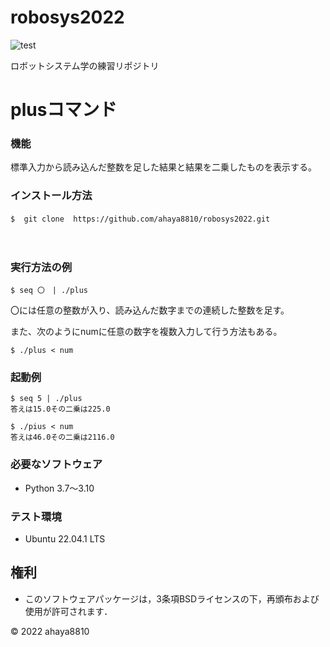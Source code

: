 # robosys2022
 
![test](https://github.com/ahaya8810/robosys2022/actions/workflows/test.yml/badge.svg)

ロボットシステム学の練習リポジトリ

# plusコマンド

### 機能

標準入力から読み込んだ整数を足した結果と結果を二乗したものを表示する。


### インストール方法

```
$  git clone  https://github.com/ahaya8810/robosys2022.git 　
```
　　　　　　　　　　　　　　　　　　　　　　　　　　　　　　　　　　　　　　　　　　　　
### 実行方法の例

```
$ seq 〇　| ./plus   
```
   
〇には任意の整数が入り、読み込んだ数字までの連続した整数を足す。

また、次のようにnumに任意の数字を複数入力して行う方法もある。

```
$ ./plus < num
```

### 起動例

```
$ seq 5 | ./plus
答えは15.0その二乗は225.0 
```

```
$ ./pius < num
答えは46.0その二乗は2116.0
```

### 必要なソフトウェア
* Python 3.7〜3.10

### テスト環境
* Ubuntu 22.04.1 LTS

## 権利

* このソフトウェアパッケージは，3条項BSDライセンスの下，再頒布および使用が許可されます．

© 2022 ahaya8810

